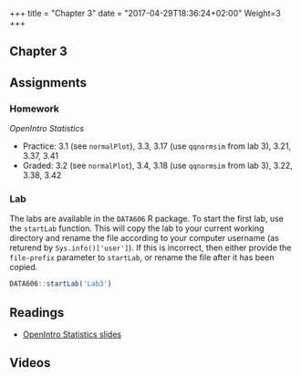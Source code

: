 +++
title = "Chapter 3"
date = "2017-04-29T18:36:24+02:00"
Weight=3
+++

## Chapter 3

## Assignments

### Homework

*OpenIntro Statistics*

* Practice: 3.1 (see `normalPlot`), 3.3, 3.17 (use `qqnormsim` from lab 3), 3.21, 3.37, 3.41
* Graded: 3.2 (see `normalPlot`), 3.4, 3.18 (use `qqnormsim` from lab 3), 3.22, 3.38, 3.42

### Lab

The labs are available in the `DATA606` R package. To start the first lab, use the `startLab` function. This will copy the lab to your current working directory and rename the file according to your computer username (as returend by `Sys.info()['user']`). If this is incorrect, then either provide the `file-prefix` parameter to `startLab`, or rename the file after it has been copied.


```r
DATA606::startLab('Lab3')
```


## Readings

* [OpenIntro Statistics slides](https://github.com/jbryer/DATA606Fall2018/raw/master/Slides/OpenIntro/os2_slides_03.pdf)

## Videos


